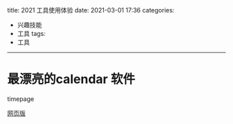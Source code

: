 title:  2021 工具使用体验
date: 2021-03-01 17:36
categories:
- 兴趣技能
- 工具
tags:
- 工具
---

# 最漂亮的calendar 软件

timepage

[网页版](https://actions.moleskinestudio.com/)